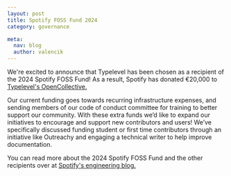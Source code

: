 ```yaml
---
layout: post
title: Spotify FOSS Fund 2024
category: governance

meta:
  nav: blog
  author: valencik
---
```


We're excited to announce that Typelevel has been chosen as a recipient of the 2024 Spotify FOSS Fund!
As a result, Spotify has donated €20,000 to [Typelevel's OpenCollective.][opencollective]

Our current funding goes towards recurring infrastructure expenses, and sending members of our code of conduct committee for training to better support our community.
With these extra funds we’d like to expand our initiatives to encourage and support new contributors and users!
We’ve specifically discussed funding student or first time contributors through an initiative like Outreachy and engaging a technical writer to help improve documentation.

You can read more about the 2024 Spotify FOSS Fund and the other recipients over at [Spotify's engineering blog.][spotify-blog]

[opencollective]: https://opencollective.com/typelevel
[spotify-blog]: https://engineering.atspotify.com/2024/11/congratulations-to-the-recipients-of-the-2024-spotify-foss-fund/
